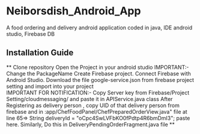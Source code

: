# Neiborsdish_Android_App
A food ordering and delivery android application coded in java, IDE android studio, Firebase DB

## Installation Guide
**
    Clone repository
    Open the Project in your android studio
    IMPORTANT:- Change the PackageName
    Create Firebase project.
    Connect Firebase with Android Studio.
    Download the file google-service.json from firebase project setting and import into your project  
    IMPORTANT FOR NOTIFICATION:- Copy Server key from Firebase/Project Setting/cloudmessaging/ and paste it in APIService.java class
    After Registering as delivery person , copy UID of that delivery person from firebase and in :app/ChefFoodPanel/ChefPreparedOrderView.java" file at line 65=> String deliveryId = "oCpc4SwLVFbKO0fPdtp4R6bmDmI3"; paste here. Similarly, Do this in DeliveryPendingOrderFragment.java file **
